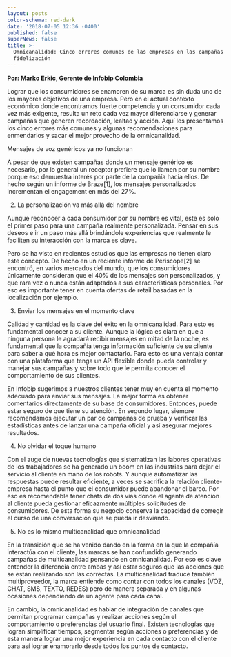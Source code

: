 ```yaml
---
layout: posts
color-schema: red-dark
date: '2018-07-05 12:36 -0400'
published: false
superNews: false
title: >-
  Omnicanalidad: Cinco errores comunes de las empresas en las campañas de
  fidelización
---
```


**Por: Marko Erkic, Gerente de Infobip Colombia**

Lograr que los consumidores se enamoren de su marca es sin duda uno de los mayores objetivos de una empresa. Pero en el actual contexto económico donde encontramos fuerte competencia y un consumidor cada vez más exigente, resulta un reto cada vez mayor diferenciarse y generar campañas que generen recordación, lealtad y acción.
Aquí les presentamos los cinco errores más comunes y algunas recomendaciones para enmendarlos y sacar el mejor provecho de la omnicanalidad. 

Mensajes de voz genéricos ya no funcionan


A pesar de que existen campañas donde un mensaje genérico es necesario, por lo general un receptor prefiere que lo llamen por su nombre porque eso demuestra interés por parte de la compañía hacia ellos. De hecho según un informe de Braze[1], los mensajes personalizados incrementan el engagement en más del 27%. 

2. La personalización va más allá del nombre


Aunque reconocer a cada consumidor por su nombre es vital, este es solo el primer paso para una campaña realmente personalizada. Pensar en sus deseos e ir un paso más allá brindándole experiencias que realmente le faciliten su interacción con la marca es clave. 

Pero se ha visto en recientes estudios que las empresas no tienen claro este concepto. De hecho en un reciente informe de Periscope[2] se encontró, en varios mercados del mundo, que los consumidores únicamente consideran que el 40% de los mensajes son personalizados, y que rara vez o nunca están adaptados a sus características personales. Por eso es importante tener en cuenta ofertas de retail basadas en la localización por ejemplo. 

3. Enviar los mensajes en el momento clave 

Calidad y cantidad es la clave del éxito en la omnicanalidad. Para esto es fundamental conocer a su cliente. Aunque la lógica es clara en que a ninguna persona le agradará recibir mensajes en mitad de la noche, es fundamental que la compañía tenga información suficiente de su cliente para saber a qué hora es mejor contactarlo. 
Para esto es una ventaja contar con una plataforma que tenga un API flexible donde pueda controlar y manejar sus campañas y sobre todo que le permita conocer el comportamiento de sus clientes. 

En Infobip sugerimos a nuestros clientes tener muy en cuenta el momento adecuado para enviar sus mensajes. La mejor forma es obtener comentarios directamente de su base de consumidores. Entonces, puede estar seguro de que tiene su atención. En segundo lugar, siempre recomendamos ejecutar un par de campañas de prueba y verificar las estadísticas antes de lanzar una campaña oficial y así asegurar mejores resultados.

4. No olvidar el toque humano

Con el auge de nuevas tecnologías que sistematizan las labores operativas de los trabajadores se ha generado un boom en las industrias para dejar el servicio al cliente en mano de los robots. Y aunque automatizar las respuestas puede resultar eficiente, a veces se sacrifica la relación cliente-empresa hasta el punto que el consumidor puede abandonar el barco.
Por eso es recomendable tener chats de dos vías donde el agente de atención al cliente pueda gestionar eficazmente múltiples solicitudes de consumidores. De esta forma su negocio conserva la capacidad de corregir el curso de una conversación que se pueda ir desviando.

5. No es lo mismo multicanalidad que omnicanalidad

En la transición que se ha venido dando en la forma en la que la compañía interactúa con el cliente, las marcas se han confundido generando campañas de multicanalidad pensando en omnicanalidad. Por eso es clave entender la diferencia entre ambas y así estar seguros que las acciones que se están realizando son las correctas. 
La multicanalidad traduce también multiproveedor, la marca entiende como contar con todos los canales (VOZ, CHAT, SMS, TEXTO, REDES) pero de manera separada y en algunas ocasiones dependiendo de un agente para cada canal.

En cambio, la omnicanalidad es hablar de integración de canales que permitan programar campañas y realizar acciones según el comportamiento o preferencias del usuario final. Existen tecnologías que logran simplificar tiempos, segmentar según acciones o preferencias y de esta manera lograr una mejor experiencia en cada contacto con el cliente para así lograr enamorarlo desde todos los puntos de contacto.
